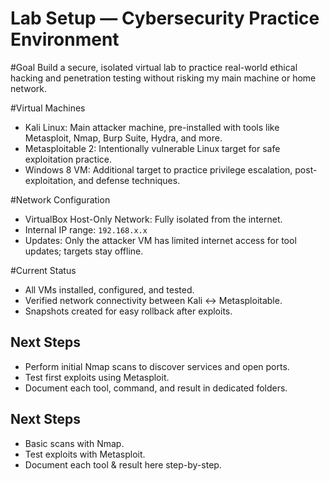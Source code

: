 # Lab Setup — Cybersecurity Practice Environment

#Goal
Build a secure, isolated virtual lab to practice real-world ethical hacking and penetration testing without risking my main machine or home network.


#Virtual Machines
- Kali Linux: Main attacker machine, pre-installed with tools like Metasploit, Nmap, Burp Suite, Hydra, and more.
- Metasploitable 2: Intentionally vulnerable Linux target for safe exploitation practice.
- Windows 8 VM: Additional target to practice privilege escalation, post-exploitation, and defense techniques.


#Network Configuration
- VirtualBox Host-Only Network: Fully isolated from the internet.
- Internal IP range: `192.168.x.x`
- Updates: Only the attacker VM has limited internet access for tool updates; targets stay offline.


#Current Status
-  All VMs installed, configured, and tested.
-  Verified network connectivity between Kali ↔ Metasploitable.
-  Snapshots created for easy rollback after exploits.


##  Next Steps
- Perform initial Nmap scans to discover services and open ports.
- Test first exploits using Metasploit.
- Document each tool, command, and result in dedicated folders.

##  Next Steps
- Basic scans with Nmap.
- Test exploits with Metasploit.
- Document each tool & result here step-by-step.
